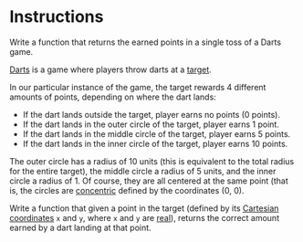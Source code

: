 # Instructions

Write a function that returns the earned points in a single toss of a Darts game.

[Darts][] is a game where players
throw darts at a [target][darts-target].

In our particular instance of the game, the target rewards 4 different amounts of points, depending on where the dart lands:

* If the dart lands outside the target, player earns no points (0 points).
* If the dart lands in the outer circle of the target, player earns 1 point.
* If the dart lands in the middle circle of the target, player earns 5 points.
* If the dart lands in the inner circle of the target, player earns 10 points.

The outer circle has a radius of 10 units (this is equivalent to the total radius for the entire target), the middle circle a radius of 5 units, and the inner circle a radius of 1. Of course, they are all centered at the same point (that is, the circles are [concentric][] defined by the coordinates (0, 0).

Write a function that given a point in the target (defined by its [Cartesian coordinates][cartesian-coordinates] `x` and `y`, where `x` and `y` are [real][real-numbers]), returns the correct amount earned by a dart landing at that point.

 [Darts]: https://en.wikipedia.org/wiki/Darts
 [darts-target]: https://en.wikipedia.org/wiki/Darts#/media/File:Darts_in_a_dartboard.jpg
 [concentric]: http://mathworld.wolfram.com/ConcentricCircles.html
 [cartesian-coordinates]: https://www.mathsisfun.com/data/cartesian-coordinates.html
 [real-numbers]: https://www.mathsisfun.com/numbers/real-numbers.html
